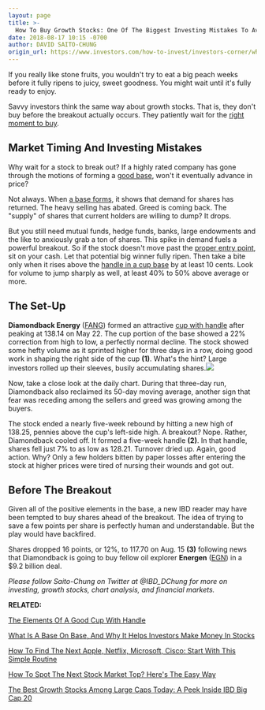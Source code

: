 ```yaml
---
layout: page
title: >-
  How To Buy Growth Stocks: One Of The Biggest Investing Mistakes To Avoid
date: 2018-08-17 10:15 -0700
author: DAVID SAITO-CHUNG
origin_url: https://www.investors.com/how-to-invest/investors-corner/when-to-buy-growth-stocks-investing-mistakes-avoid/
---
```


If you really like stone fruits, you wouldn't try to eat a big peach weeks before it fully ripens to juicy, sweet goodness. You might wait until it's fully ready to enjoy.

Savvy investors think the same way about growth stocks. That is, they don't buy before the breakout actually occurs. They patiently wait for the [right moment to buy](https://www.investors.com/how-to-invest/investors-corner/chart-reading-basics-how-a-buy-point-marks-a-time-of-opportunity/).

## Market Timing And Investing Mistakes

Why wait for a stock to break out? If a highly rated company has gone through the motions of forming a [good base](https://www.investors.com/how-to-invest/investors-corner/how-to-trade-stocks-base-stock-charts/), won't it eventually advance in price?

Not always. When [a base forms](https://www.investors.com/how-to-invest/investors-corner/how-to-trade-stocks-base-stock-charts/), it shows that demand for shares has returned. The heavy selling has abated. Greed is coming back. The "supply" of shares that current holders are willing to dump? It drops.

But you still need mutual funds, hedge funds, banks, large endowments and the like to anxiously grab a ton of shares. This spike in demand fuels a powerful breakout. So if the stock doesn't move past the [proper entry point](https://www.investors.com/how-to-invest/investors-corner/chart-reading-basics-how-a-buy-point-marks-a-time-of-opportunity/), sit on your cash. Let that potential big winner fully ripen. Then take a bite only when it rises above the [handle in a cup base](https://www.investors.com/how-to-invest/investors-corner/the-basics-how-to-analyze-a-stocks-cup-with-handle/) by at least 10 cents. Look for volume to jump sharply as well, at least 40% to 50% above average or more.

## The Set-Up

**Diamondback Energy** ([FANG](https://research.investors.com/quote.aspx?symbol=FANG)) formed an attractive [cup with handle](https://www.investors.com/how-to-invest/investors-corner/the-basics-how-to-analyze-a-stocks-cup-with-handle/) after peaking at 138.14 on May 22. The cup portion of the base showed a 22% correction from high to low, a perfectly normal decline. The stock showed some hefty volume as it sprinted higher for three days in a row, doing good work in shaping the right side of the cup **(1)**. What's the hint? Large investors rolled up their sleeves, busily accumulating shares.![](https://www.investors.com/wp-content/uploads/2018/08/ICfang082018-300x161.jpg)

Now, take a close look at the daily chart. During that three-day run, Diamondback also reclaimed its 50-day moving average, another sign that fear was receding among the sellers and greed was growing among the buyers.

The stock ended a nearly five-week rebound by hitting a new high of 138.25, pennies above the cup's left-side high. A breakout? Nope. Rather, Diamondback cooled off. It formed a five-week handle **(2)**. In that handle, shares fell just 7% to as low as 128.21. Turnover dried up. Again, good action. Why? Only a few holders bitten by paper losses after entering the stock at higher prices were tired of nursing their wounds and got out.

## Before The Breakout

Given all of the positive elements in the base, a new IBD reader may have been tempted to buy shares ahead of the breakout. The idea of trying to save a few points per share is perfectly human and understandable. But the play would have backfired.

Shares dropped 16 points, or 12%, to 117.70 on Aug. 15 **(3)** following news that Diamondback is going to buy fellow oil explorer **Energen** ([EGN](https://research.investors.com/quote.aspx?symbol=EGN)) in a \$9.2 billion deal.

_Please follow Saito-Chung on Twitter at @IBD_DChung for more on investing, growth stocks, chart analysis, and financial markets._

**RELATED:**

[The Elements Of A Good Cup With Handle](https://www.investors.com/how-to-invest/investors-corner/the-basics-how-to-analyze-a-stocks-cup-with-handle/)

[What Is A Base On Base, And Why It Helps Investors Make Money In Stocks](https://www.investors.com/how-to-invest/investors-corner/smart-chart-reading-use-the-base-on-base-pattern-as-springboard-for-big-profits/)

[How To Find The Next Apple, Netflix, Microsoft, Cisco: Start With This Simple Routine](https://www.investors.com/research/ibd-stock-analysis/how-to-invest-in-the-stock-market-start-with-a-simple-routine/)

[How To Spot The Next Stock Market Top? Here's The Easy Way](https://www.investors.com/how-to-invest/investors-corner/how-do-you-spot-a-major-market-top-easy-look-for-heavy-distribution/)

[The Best Growth Stocks Among Large Caps Today: A Peek Inside IBD Big Cap 20](https://research.investors.com/stock-lists/big-cap-20/)
